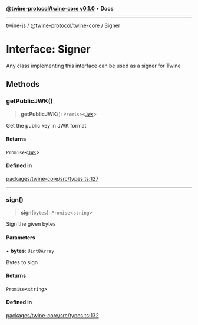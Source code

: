 [**@twine-protocol/twine-core v0.1.0**](../index.md) • **Docs**

***

[twine-js](../../../index.md) / [@twine-protocol/twine-core](../index.md) / Signer

# Interface: Signer

Any class implementing this interface can be used as a signer for Twine

## Methods

### getPublicJWK()

> **getPublicJWK**(): `Promise`\<[`JWK`](JWK.md)\>

Get the public key in JWK format

#### Returns

`Promise`\<[`JWK`](JWK.md)\>

#### Defined in

[packages/twine-core/src/types.ts:127](https://github.com/twine-protocol/twine-js/blob/afcd6a4191783e38a824b15e0910dbcaa4196a95/packages/twine-core/src/types.ts#L127)

***

### sign()

> **sign**(`bytes`): `Promise`\<`string`\>

Sign the given bytes

#### Parameters

• **bytes**: `Uint8Array`

Bytes to sign

#### Returns

`Promise`\<`string`\>

#### Defined in

[packages/twine-core/src/types.ts:132](https://github.com/twine-protocol/twine-js/blob/afcd6a4191783e38a824b15e0910dbcaa4196a95/packages/twine-core/src/types.ts#L132)
